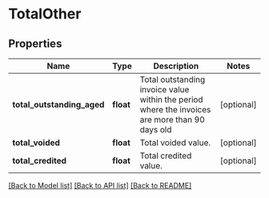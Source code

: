 # TotalOther

## Properties
Name | Type | Description | Notes
------------ | ------------- | ------------- | -------------
**total_outstanding_aged** | **float** | Total outstanding invoice value within the period where the invoices are more than 90 days old | [optional] 
**total_voided** | **float** | Total voided value. | [optional] 
**total_credited** | **float** | Total credited value. | [optional] 

[[Back to Model list]](../README.md#documentation-for-models) [[Back to API list]](../README.md#documentation-for-api-endpoints) [[Back to README]](../README.md)


